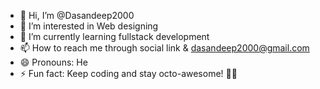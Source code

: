 - 👋 Hi, I’m @Dasandeep2000
- 👀 I’m interested in Web designing 
- 🌱 I’m currently learning fullstack development 
- 📫 How to reach me through social link & dasandeep2000@gmail.com
- 😄 Pronouns: He
- ⚡ Fun fact: Keep coding and stay octo-awesome! 🎉🐙

<!---
Dasandeep2000/Dasandeep2000 is a ✨ special ✨ repository because its `README.md` (this file) appears on your GitHub profile.
You can click the Preview link to take a look at your changes.
--->
